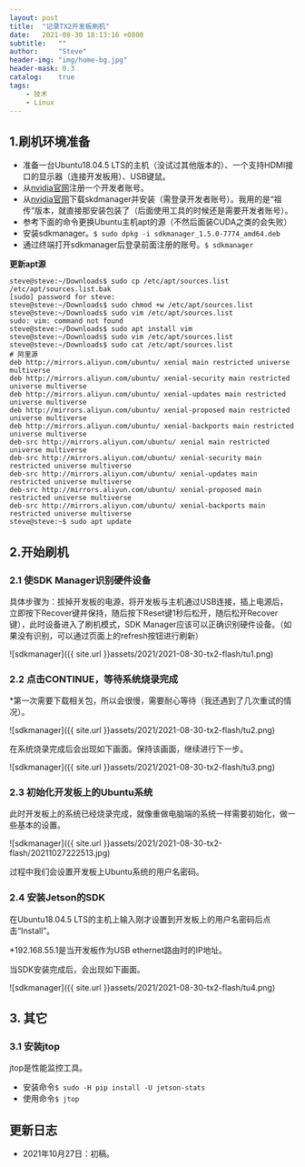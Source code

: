 ```yaml
---
layout: post
title:  "记录TX2开发板刷机"
date:   2021-08-30 18:13:16 +0800
subtitle:   ""
author:     "Steve"
header-img: "img/home-bg.jpg"
header-mask: 0.3
catalog:    true
tags:
    - 技术
    - Linux
---
```


## 1.刷机环境准备

- 准备一台Ubuntu18.04.5 LTS的主机（没试过其他版本的）、一个支持HDMI接口的显示器（连接开发板用）、USB键鼠。
- 从[nvidia官网](https://developer.nvidia.com/login)注册一个开发者账号。
- 从[nvidia官网](https://developer.nvidia.com/nvidia-sdk-manager)下载skdmanager并安装（需登录开发者账号）。我用的是“祖传”版本，就直接那安装包装了（后面使用工具的时候还是需要开发者账号）。
- 参考下面的命令更换Ubuntu主机apt的源（不然后面装CUDA之类的会失败）
- 安装sdkmanager。`$ sudo dpkg -i sdkmanager_1.5.0-7774_amd64.deb`
- 通过终端打开sdkmanager后登录前面注册的账号。`$ sdkmanager`

**更新apt源**
```shell
steve@steve:~/Downloads$ sudo cp /etc/apt/sources.list /etc/apt/sources.list.bak
[sudo] password for steve: 
steve@steve:~/Downloads$ sudo chmod +w /etc/apt/sources.list
steve@steve:~/Downloads$ sudo vim /etc/apt/sources.list
sudo: vim: command not found
steve@steve:~/Downloads$ sudo apt install vim
steve@steve:~/Downloads$ sudo vim /etc/apt/sources.list
steve@steve:~/Downloads$ sudo cat /etc/apt/sources.list
# 阿里源
deb http://mirrors.aliyun.com/ubuntu/ xenial main restricted universe multiverse
deb http://mirrors.aliyun.com/ubuntu/ xenial-security main restricted universe multiverse
deb http://mirrors.aliyun.com/ubuntu/ xenial-updates main restricted universe multiverse
deb http://mirrors.aliyun.com/ubuntu/ xenial-proposed main restricted universe multiverse
deb http://mirrors.aliyun.com/ubuntu/ xenial-backports main restricted universe multiverse
deb-src http://mirrors.aliyun.com/ubuntu/ xenial main restricted universe multiverse
deb-src http://mirrors.aliyun.com/ubuntu/ xenial-security main restricted universe multiverse
deb-src http://mirrors.aliyun.com/ubuntu/ xenial-updates main restricted universe multiverse
deb-src http://mirrors.aliyun.com/ubuntu/ xenial-proposed main restricted universe multiverse
deb-src http://mirrors.aliyun.com/ubuntu/ xenial-backports main restricted universe multiverse
steve@steve:~$ sudo apt update
```

## 2.开始刷机

### 2.1 使SDK Manager识别硬件设备

具体步骤为：拔掉开发板的电源，将开发板与主机通过USB连接，插上电源后，立即按下Recover键并保持，随后按下Reset键1秒后松开，随后松开Recover键），此时设备进入了刷机模式，SDK Manager应该可以正确识别硬件设备。（如果没有识别，可以通过页面上的refresh按钮进行刷新）

![sdkmanager]({{ site.url }}assets/2021/2021-08-30-tx2-flash/tu1.png)

### 2.2 点击CONTINUE，等待系统烧录完成

*第一次需要下载相关包，所以会很慢，需要耐心等待（我还遇到了几次重试的情况）。

![sdkmanager]({{ site.url }}assets/2021/2021-08-30-tx2-flash/tu2.png)

在系统烧录完成后会出现如下画面。保持该画面，继续进行下一步。

![sdkmanager]({{ site.url }}assets/2021/2021-08-30-tx2-flash/tu3.png)

### 2.3 初始化开发板上的Ubuntu系统

此时开发板上的系统已经烧录完成，就像重做电脑端的系统一样需要初始化，做一些基本的设置。

![sdkmanager]({{ site.url }}assets/2021/2021-08-30-tx2-flash/20211027222513.jpg)

过程中我们会设置开发板上Ubuntu系统的用户名密码。

### 2.4 安装Jetson的SDK

在Ubuntu18.04.5 LTS的主机上输入刚才设置到开发板上的用户名密码后点击“Install”。

*192.168.55.1是当开发板作为USB ethernet路由时的IP地址。

当SDK安装完成后，会出现如下画面。

![sdkmanager]({{ site.url }}assets/2021/2021-08-30-tx2-flash/tu4.png)

## 3. 其它

### 3.1 安装jtop

jtop是性能监控工具。

- 安装命令`$ sudo -H pip install -U jetson-stats`
- 使用命令`$ jtop`

## 更新日志
- 2021年10月27日：初稿。